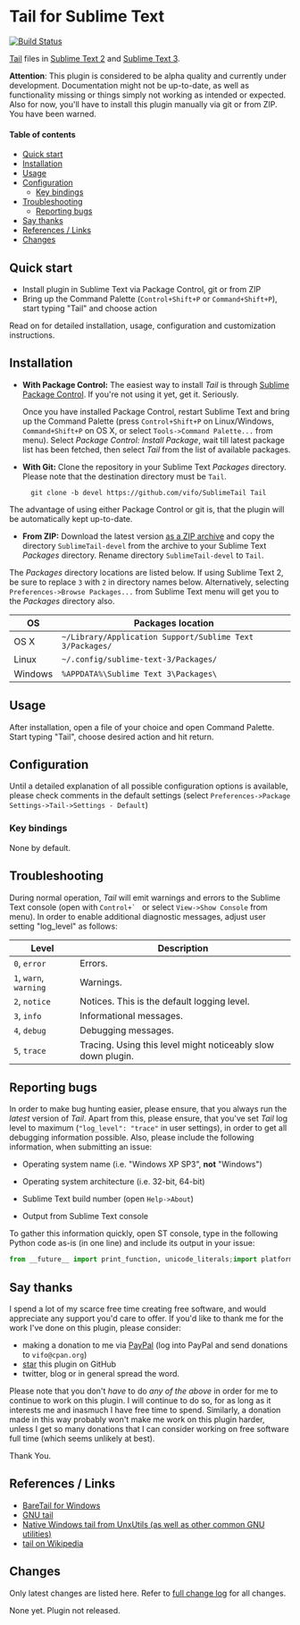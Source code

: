 # Tail for Sublime Text

[![Build Status](https://secure.travis-ci.org/vifo/SublimeTail.png)](http://travis-ci.org/vifo/SublimeTail)

[Tail](http://goo.gl/Pvbmrz) files in [Sublime Text 2](http://www.sublimetext.com/2) and [Sublime Text 3](http://www.sublimetext.com/3).

**Attention**: This plugin is considered to be alpha quality and currently under development. Documentation might not be up-to-date, as well as functionality missing or things simply not working as intended or expected. Also for now, you'll have to install this plugin manually via git or from ZIP. You have been warned.

#### Table of contents

* [Quick start](#quick-start)
* [Installation](#installation)
* [Usage](#usage)
* [Configuration](#configuration)
	+ [Key bindings](#configuration-key-bindings)
* [Troubleshooting](#troubleshooting)
	+ [Reporting bugs](#troubleshooting-reporting-bugs)
* [Say thanks](#say-thanks)
* [References / Links](#references-links)
* [Changes](#changes)

<a name="quick-start" />

## Quick start

* Install plugin in Sublime Text via Package Control, git or from ZIP
* Bring up the Command Palette (`Control+Shift+P` or `Command+Shift+P`), start typing "Tail" and choose action

Read on for detailed installation, usage, configuration and customization instructions.

<a name="installation" />

## Installation

* **With Package Control:** The easiest way to install *Tail* is through [Sublime Package Control](http://wbond.net/sublime_packages/package_control). If you're not using it yet, get it. Seriously.

  Once you have installed Package Control, restart Sublime Text and bring up the Command Palette (press `Control+Shift+P` on Linux/Windows, `Command+Shift+P` on OS X, or select `Tools->Command Palette...` from menu). Select *Package Control: Install Package*, wait till latest package list has been fetched, then select *Tail* from the list of available packages.

* **With Git:** Clone the repository in your Sublime Text *Packages* directory. Please note that the destination directory must be `Tail`.

        git clone -b devel https://github.com/vifo/SublimeTail Tail

The advantage of using either Package Control or git is, that the plugin will be automatically kept up-to-date.

* **From ZIP:** Download the latest version [as a ZIP archive](https://github.com/vifo/SublimeTail/archive/devel.zip) and copy the directory `SublimeTail-devel` from the archive to your Sublime Text *Packages* directory. Rename directory `SublimeTail-devel` to `Tail`.

The *Packages* directory locations are listed below. If using Sublime Text 2, be sure to replace `3` with `2` in directory names below.  Alternatively, selecting `Preferences->Browse Packages...` from Sublime Text menu will get you to the *Packages* directory also.

| OS            | Packages location                                         |
| ------------- | --------------------------------------------------------- |
| OS X          | `~/Library/Application Support/Sublime Text 3/Packages/`  |
| Linux         | `~/.config/sublime-text-3/Packages/`                      |
| Windows       | `%APPDATA%\Sublime Text 3\Packages\`                      |

<a name="usage" />

## Usage

After installation, open a file of your choice and open Command Palette. Start typing "Tail", choose desired action and hit return.

<a name="configuration" />

## Configuration

Until a detailed explanation of all possible configuration options is available, please check comments in the default settings (select `Preferences->Package Settings->Tail->Settings - Default`)

<a name="configuration-key-bindings" />

### Key bindings

None by default.

<a name="troubleshooting" />

## Troubleshooting

During normal operation, *Tail* will emit warnings and errors to the Sublime Text console (open with ``Control+` `` or select `View->Show Console` from menu). In order to enable additional diagnostic messages, adjust user setting "log_level" as follows:

| Level                     | Description                                                    |
| ------------------------- | -------------------------------------------------------------- |
| `0`, `error`              | Errors.                                                        |
| `1`, `warn`, `warning`    | Warnings.                                                      |
| `2`, `notice`             | Notices. This is the default logging level.                    |
| `3`, `info`               | Informational messages.                                        |
| `4`, `debug`              | Debugging messages.                                            |
| `5`, `trace`              | Tracing. Using this level might noticeably slow down plugin.   |

<a name="reporting-bugs" />

## Reporting bugs

In order to make bug hunting easier, please ensure, that you always run the *latest* version of *Tail*. Apart from this, please ensure, that you've set *Tail* log level to maximum (`"log_level": "trace"` in user settings), in order to get all debugging information possible. Also, please include the following information, when submitting an issue:

* Operating system name (i.e. "Windows XP SP3", **not** "Windows")

* Operating system architecture (i.e. 32-bit, 64-bit)

* Sublime Text build number (open `Help->About`)

* Output from Sublime Text console

To gather this information quickly, open ST console, type in the following Python code as-is (in one line) and include its output in your issue:

```python
from __future__ import print_function, unicode_literals;import platform, sublime, datetime;print('-' * 78);print('Date/time: {0}'.format(datetime.datetime.utcnow().strftime('%Y-%m-%d %H:%M:%S +0000')));print('Sublime Text version: {0}'.format(sublime.version()));print('Platform: {0}'.format(sublime.platform()));print('CPU architecture: {0}'.format(sublime.arch()));print('OS info: {0}'.format(repr(platform.platform())));print('-' * 78)
```

<a name="say-thanks" />

## Say thanks

I spend a lot of my scarce free time creating free software, and would appreciate any support you'd care to offer. If you'd like to thank me for the work I've done on this plugin, please consider:

* making a donation to me via [PayPal](https://www.paypal.com/) (log into PayPal and send donations to `vifo@cpan.org`)
* [star](https://github.com/blog/1204-notifications-stars) this plugin on GitHub
* twitter, blog or in general spread the word.

Please note that you don't *have* to do *any of the above* in order for me to continue to work on this plugin. I will continue to do so, for as long as it interests me and inasmuch I have free time to spend. Similarly, a donation made in this way probably won't make me work on this plugin harder, unless I get so many donations that I can consider working on free software full time (which seems unlikely at best).

Thank You.

<a name="changes" />

## References / Links

* [BareTail for Windows](http://www.baremetalsoft.com/baretail/)
* [GNU tail](https://www.gnu.org/software/coreutils/manual/html_node/tail-invocation.html)
* [Native Windows tail from UnxUtils (as well as other common GNU utilities)](http://unxutils.sourceforge.net/)
* [tail on Wikipedia](http://goo.gl/Pvbmrz)

## Changes

Only latest changes are listed here. Refer to [full change log](https://github.com/vifo/SublimeTail/blob/devel/CHANGES.markdown) for all changes.

None yet. Plugin not released.
